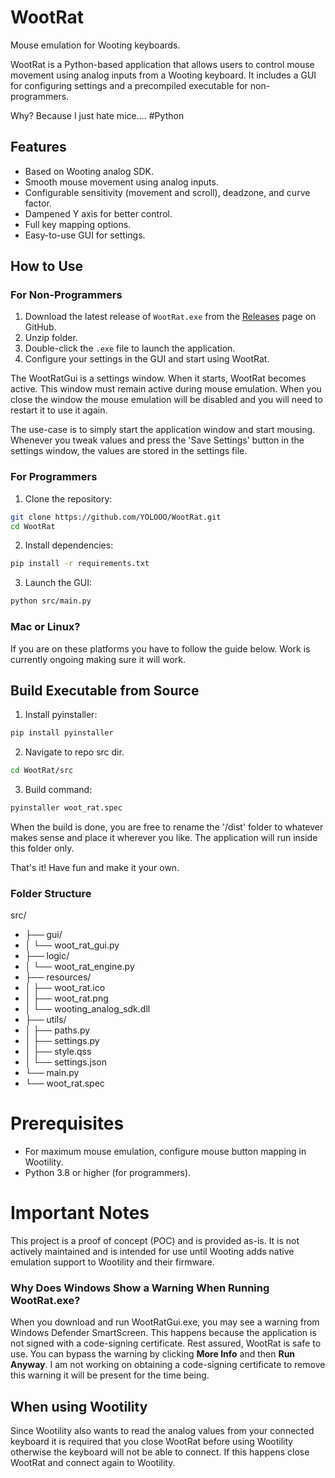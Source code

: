 # WootRat
Mouse emulation for Wooting keyboards.

WootRat is a Python-based application that allows users to control mouse movement using analog inputs from a Wooting keyboard. It includes a GUI for configuring settings and a precompiled executable for non-programmers.

Why? Because I just hate mice.... #Python

## Features
- Based on Wooting analog SDK.
- Smooth mouse movement using analog inputs.
- Configurable sensitivity (movement and scroll), deadzone, and curve factor.
- Dampened Y axis for better control.
- Full key mapping options.
- Easy-to-use GUI for settings.

## How to Use
### For Non-Programmers
1. Download the latest release of `WootRat.exe` from the [Releases](https://github.com/YOLOOO/WootRat/releases) page on GitHub.
2. Unzip folder.
3. Double-click the `.exe` file to launch the application.
4. Configure your settings in the GUI and start using WootRat.

The WootRatGui is a settings window. When it starts, WootRat becomes active.
This window must remain active during mouse emulation.
When you close the window the mouse emulation will be disabled and you will need to restart it to use it again.

The use-case is to simply start the application window and start mousing. Whenever you tweak values and press the 'Save Settings' button in the settings window, the values are stored in the settings file. 

### For Programmers
1. Clone the repository: 
```bash
git clone https://github.com/YOLOOO/WootRat.git
cd WootRat
```
2.  Install dependencies:
```bash
pip install -r requirements.txt
```
3.  Launch the GUI:
```bash
python src/main.py
```
### Mac or Linux?
If you are on these platforms you have to follow the guide below. Work is currently ongoing making sure it will work.

## Build Executable from Source
1. Install pyinstaller:
```bash
pip install pyinstaller
```
2. Navigate to repo src dir.
```bash
cd WootRat/src
```
3. Build command:
```bash
pyinstaller woot_rat.spec
```

When the build is done, you are free to rename the '/dist' folder to whatever makes sense and place it wherever you like. The application will run inside this folder only.

That's it! Have fun and make it your own.

### Folder Structure
src/
- ├── gui/
- │   └── woot_rat_gui.py
- ├── logic/
- │   └── woot_rat_engine.py
- ├── resources/
- │   ├── woot_rat.ico
- │   ├── woot_rat.png
- │   └── wooting_analog_sdk.dll
- ├── utils/
- │   ├── paths.py
- │   ├── settings.py
- │   ├── style.qss
- │   └── settings.json
- └── main.py
- └── woot_rat.spec

# Prerequisites
- For maximum mouse emulation, configure mouse button mapping in Wootility.
- Python 3.8 or higher (for programmers).

# Important Notes
This project is a proof of concept (POC) and is provided as-is. It is not actively maintained and is intended for use until Wooting adds native emulation support to Wootility and their firmware.

### Why Does Windows Show a Warning When Running WootRat.exe?
When you download and run WootRatGui.exe, you may see a warning from Windows Defender SmartScreen. This happens because the application is not signed with a code-signing certificate. 
Rest assured, WootRat is safe to use. You can bypass the warning by clicking **More Info** and then **Run Anyway**.
I am not working on obtaining a code-signing certificate to remove this warning it will be present for the time being.

## When using Wootility
Since Wootility also wants to read the analog values from your connected keyboard it is required that you close WootRat before using Wootility otherwise the keyboard will not be able to connect.
If this happens close WootRat and connect again to Wootility. 
